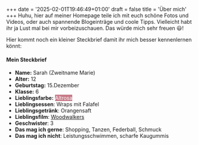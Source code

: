 +++
date = '2025-02-01T19:46:49+01:00'
draft = false
title = 'Über mich'
+++
Huhu, hier auf meiner Homepage teile ich mit euch schöne Fotos und Videos,
oder auch spannende Blogeinträge und coole Tipps.
Vielleicht habt ihr ja Lust mal bei mir vorbeizuschauen.
Das würde mich sehr freuen :smiley:!

Hier kommt noch ein kleiner Steckbrief damit ihr mich besser kennenlernen könnt:

#### Mein Steckbrief

* **Name:** Sarah (Zweitname Marie)
* **Alter:** 12
* **Geburtstag:** 15.Dezember
* **Klasse:** 6
* **Lieblingsfarbe:** <span style="color: white; background-color: #C67986;">Altrosa</span>
* **Lieblingsessen**: Wraps mit Falafel
* **Lieblingsgetränk**: Orangensaft
* **Lieblingsfilm**: [Woodwalkers](https://www.youtube.com/watch?v=ntxIqJ6FqBk)
* **Geschwister**: 3
* **Das mag ich gerne**: Shopping, Tanzen, Federball, Schmuck
* **Das mag ich nicht**: Leistungsschwimmen, scharfe Kaugummis
